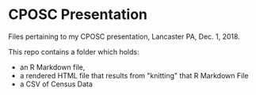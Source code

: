 # CPOSC Presentation

Files pertaining to my CPOSC presentation, Lancaster PA, Dec. 1, 2018.

This repo contains a folder which holds:

* an R Markdown file, 
* a rendered HTML file that results from "knitting" that R Markdown File
* a CSV of Census Data